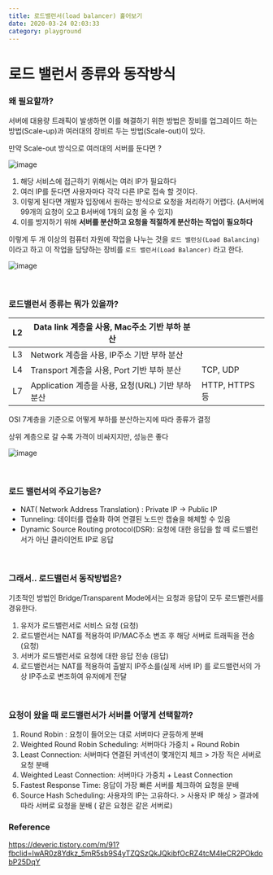 ```yaml
---
title: 로드밸런서(load balancer) 훑어보기
date: 2020-03-24 02:03:33
category: playground
---
```


# 로드 밸런서 종류와 동작방식



### 왜 필요할까?

서버에 대용량 트래픽이 발생하면 이를 해결하기 위한 방법은 장비를 업그레이드 하는 방법(Scale-up)과 여러대의 장비르 두는 방법(Scale-out)이 있다.

만약 Scale-out 방식으로 여러대의 서버를 둔다면 ?

![image](https://user-images.githubusercontent.com/39187116/77341211-bdb96f80-6d71-11ea-9b9c-dc00e559416a.png)

1. 해당 서비스에 접근하기 위해서는 여러 IP가 필요하다
2. 여러 IP를 둔다면 사용자마다 각각 다른 IP로 접속 할 것이다.
3. 이렇게 된다면 개발자 입장에서 원하는 방식으로 요청을 처리하기 어렵다. (A서버에 99개의 요청이 오고 B서버에 1개의 요청 올 수 있지)
4. 이를 방지하기 위해 **서버를 분산하고 요청을 적절하게 분산하는 작업이 필요하다**

이렇게 두 개 이상의 컴퓨터 자원에 작업을 나누는 것을 `로드 밸런싱(Load Balancing)` 이라고 하고 이 작업을 담당하는 장비를 `로드 밸런서(Load Balancer)` 라고 한다.

![image](https://user-images.githubusercontent.com/39187116/77341287-d7f34d80-6d71-11ea-8c2f-3b4446625b9c.png)

<br/>

### 로드밸런서 종류는 뭐가 있을까?

| L2   | Data link 계층을 사용, Mac주소 기반 부하 분산     |                |
| ---- | ------------------------------------------------- | -------------- |
| L3   | Network 계층을 사용, IP주소 기반 부하 분산        |                |
| L4   | Transport 계층을 사용, Port 기반 부하 분산        | TCP, UDP       |
| L7   | Application 계층을 사용, 요청(URL) 기반 부하 분산 | HTTP, HTTPS 등 |

 OSI 7계층을 기준으로 어떻게 부하를 분산하는지에 따라 종류가 결정

상위 계층으로 갈 수록 가격이 비싸지지만, 성능은 좋다

![image](https://user-images.githubusercontent.com/39187116/77341647-6071ee00-6d72-11ea-999b-14d4a7b5fcae.png)

<br/>

### 로드 밸런서의 주요기능은?

- NAT( Network Address Translation) : Private IP -> Public IP
- Tunneling: 데이터를 캡슐화 하여 연결된 노드만 캡슐을 해체할 수 있음
- Dynamic Source Routing protocol(DSR): 요청에 대한 응답을 할 떼 로드밸런서가 아닌 클라이언트 IP로 응답

<br/>

### 그래서.. 로드밸런서 동작방법은?

기초적인 방법인 Bridge/Transparent Mode에서는 요청과 응답이 모두 로드밸런서를 경유한다.

1. 유저가 로드밸런서로 서비스 요청 (요청)
2. 로드밸런서는 NAT를 적용하여 IP/MAC주소 변조 후 해당 서버로 트래픽을 전송 (요청)
3. 서버가 로드밸런서로 요청에 대한 응답 전송 (응답)
4. 로드밸런서는 NAT를 적용하여 출발지 IP주소를(실제 서버 IP) 를 로드밸런서의 가상 IP주소로 변조하여 유저에게 전달

<br/>

### 요청이 왔을 때 로드밸런서가 서버를 어떻게 선택할까?

1. Round Robin : 요청이 들어오는 대로 서버마다 균등하게 분배
2. Weighted Round Robin Scheduling: 서버마다 가중치 + Round Robin
3. Least Connection: 서버마다 연결된 커넥션이 몇개인지 체크 > 가장 적은 서버로 요청 분배
4. Weighted Least Connection: 서버마다 가중치 + Least Connection
5. Fastest Response Time: 응답이 가장 빠른 서버를 체크하여 요청을 분배
6. Source Hash Scheduling: 사용자의 IP는 고유하다. > 사용자 IP 해싱 > 결과에 따라 서버로 요청을 분배 ( 같은 요청은 같은 서버로)



### Reference

https://deveric.tistory.com/m/91?fbclid=IwAR0z8Ydkz_5mR5sb9S4yTZQSzQkJQkibfOcRZ4tcM4IeCR2POkdobP25DqY
